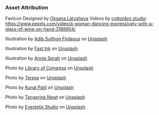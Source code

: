### Asset Attribution

FavIcon Designed by [Oksana Latysheva](https://thenounproject.com/creator/latyshevaoksana/)
Videos by [cottonbro studio](https://www.pexels.com/@cottonbro/): https://www.pexels.com/video/a-woman-dancing-expressively-with-a-glass-of-wine-on-hand-3188954/

Illustration by <a href="https://unsplash.com/@lupislegi?utm_content=creditCopyText&utm_medium=referral&utm_source=unsplash">Adib Sulthon Firdaous</a> on <a href="https://unsplash.com/illustrations/it-looks-like-a-birthday-party-lxqgm4OTklA?utm_content=creditCopyText&utm_medium=referral&utm_source=unsplash">Unsplash</a>
      
Illustration by <a href="https://unsplash.com/@fadhilsanad?utm_content=creditCopyText&utm_medium=referral&utm_source=unsplash">Fast Ink</a> on <a href="https://unsplash.com/illustrations/two-champagne-bottles-with-balloons-and-the-words-lets-celebrate-FczZgdgmZTM?utm_content=creditCopyText&utm_medium=referral&utm_source=unsplash">Unsplash</a>

Illustration by <a href="https://unsplash.com/@anniespratt?utm_content=creditCopyText&utm_medium=referral&utm_source=unsplash">Annie Spratt</a> on <a href="https://unsplash.com/illustrations/a-cake-covered-in-lit-birthday-candles-0SB_V6Va_CM?utm_content=creditCopyText&utm_medium=referral&utm_source=unsplash">Unsplash</a>

Photo by <a href="https://unsplash.com/@libraryofcongress?utm_content=creditCopyText&utm_medium=referral&utm_source=unsplash">Library of Congress</a> on <a href="https://unsplash.com/photos/watercolor-of-shirayuki-white-snow-cherry-blossoms-JYr3IpT1tRE?utm_content=creditCopyText&utm_medium=referral&utm_source=unsplash">Unsplash</a>

Photo by <a href="https://unsplash.com/@teresa_h?utm_content=creditCopyText&utm_medium=referral&utm_source=unsplash">Teresa</a> on <a href="https://unsplash.com/photos/a-person-in-a-yoga-pose-UWRUW_9Mef4?utm_content=creditCopyText&utm_medium=referral&utm_source=unsplash">Unsplash</a>

Photo by <a href="https://unsplash.com/@kunalptll?utm_content=creditCopyText&utm_medium=referral&utm_source=unsplash">Kunal Patil</a> on <a href="https://unsplash.com/photos/a-toy-house-with-a-bed-and-furniture-CV7FmNjFyuA?utm_content=creditCopyText&utm_medium=referral&utm_source=unsplash">Unsplash</a>

Photo by <a href="https://unsplash.com/@tangerinenewt?utm_content=creditCopyText&utm_medium=referral&utm_source=unsplash">Tangerine Newt</a> on <a href="https://unsplash.com/photos/a-piece-of-fruit-falling-off-of-a-fork-YJFQyhV1lgc?utm_content=creditCopyText&utm_medium=referral&utm_source=unsplash">Unsplash</a>

Photo by <a href="https://unsplash.com/@eyestetix?utm_content=creditCopyText&utm_medium=referral&utm_source=unsplash">Eyestetix Studio</a> on <a href="https://unsplash.com/photos/a-cemetery-with-carved-pumpkins-and-a-tombstone-v19TE5Vy3qc?utm_content=creditCopyText&utm_medium=referral&utm_source=unsplash">Unsplash</a>
